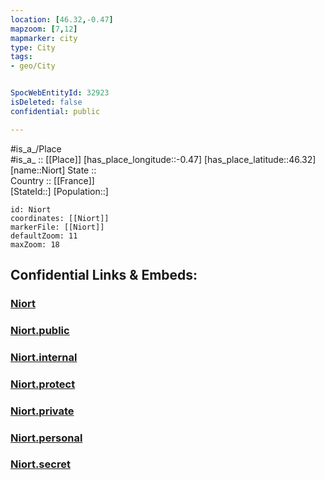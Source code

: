 ```yaml
---
location: [46.32,-0.47] 
mapzoom: [7,12] 
mapmarker: city 
type: City
tags:
- geo/City


SpocWebEntityId: 32923
isDeleted: false
confidential: public

---
```

#is_a_/Place  
#is_a_ :: [[Place]] 
[has_place_longitude::-0.47] 
[has_place_latitude::46.32] 
[name::Niort] 
State ::  
Country :: [[France]]  
[StateId::] 
[Population::] 



```leaflet
id: Niort
coordinates: [[Niort]] 
markerFile: [[Niort]] 
defaultZoom: 11 
maxZoom: 18
```


## Confidential Links & Embeds: 

### [Niort](/_Standards/Earth/Continent/Europe/Europe~West/France/regions~France/Nouvelle-Aquitaine/departments~Aquitaine/Deux-Sèvres/communes~Deux-Sèvres/Niort/cities~Niort/Niort.md) 

### [Niort.public](/_public/Earth/Continent/Europe/Europe~West/France/regions~France/Nouvelle-Aquitaine/departments~Aquitaine/Deux-Sèvres/communes~Deux-Sèvres/Niort/cities~Niort/Niort.public.md) 

### [Niort.internal](/_internal/Earth/Continent/Europe/Europe~West/France/regions~France/Nouvelle-Aquitaine/departments~Aquitaine/Deux-Sèvres/communes~Deux-Sèvres/Niort/cities~Niort/Niort.internal.md) 

### [Niort.protect](/_protect/Earth/Continent/Europe/Europe~West/France/regions~France/Nouvelle-Aquitaine/departments~Aquitaine/Deux-Sèvres/communes~Deux-Sèvres/Niort/cities~Niort/Niort.protect.md) 

### [Niort.private](/_private/Earth/Continent/Europe/Europe~West/France/regions~France/Nouvelle-Aquitaine/departments~Aquitaine/Deux-Sèvres/communes~Deux-Sèvres/Niort/cities~Niort/Niort.private.md) 

### [Niort.personal](/_personal/Earth/Continent/Europe/Europe~West/France/regions~France/Nouvelle-Aquitaine/departments~Aquitaine/Deux-Sèvres/communes~Deux-Sèvres/Niort/cities~Niort/Niort.personal.md) 

### [Niort.secret](/_secret/Earth/Continent/Europe/Europe~West/France/regions~France/Nouvelle-Aquitaine/departments~Aquitaine/Deux-Sèvres/communes~Deux-Sèvres/Niort/cities~Niort/Niort.secret.md)

